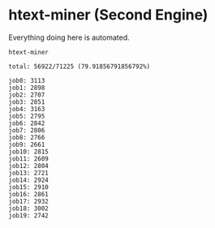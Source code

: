 # htext-miner (Second Engine)

Everything doing here is automated.

```
htext-miner

total: 56922/71225 (79.91856791856792%)

job0: 3113
job1: 2898
job2: 2707
job3: 2851
job4: 3163
job5: 2795
job6: 2842
job7: 2806
job8: 2766
job9: 2661
job10: 2815
job11: 2609
job12: 2804
job13: 2721
job14: 2924
job15: 2910
job16: 2861
job17: 2932
job18: 3002
job19: 2742
```